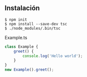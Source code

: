 ## Instalación
```
$ npm init
$ npm install --save-dev tsc
$ ./node_modules/.bin/tsc 
```


Example.ts
```typescript
class Example {
	greet() {
		console.log('Hello world');
	}
}
new Example().greet();
```
